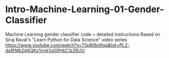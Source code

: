 # Intro-Machine-Learning-01-Gender-Classifier
Machine Learning gender classifier code + detailed instructions 
Based on Siraj Raval's "Learn Python for Data Science" video series
https://www.youtube.com/watch?v=T5pRlIbr6gg&list=PL2-dafEMk2A6QKz1mrk1uIGfHkC1zZ6UU
